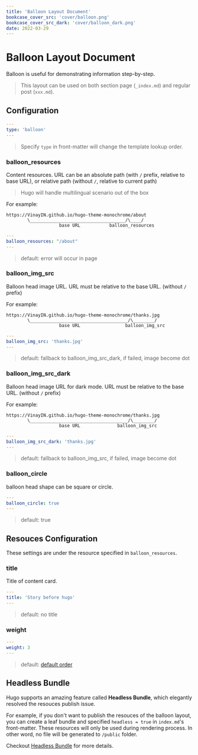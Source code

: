 ```yaml
---
title: 'Balloon Layout Document'
bookcase_cover_src: 'cover/balloon.png'
bookcase_cover_src_dark: 'cover/balloon_dark.png'
date: 2022-03-29
---
```


# Balloon Layout Document

Balloon is useful for demonstrating information step-by-step.

> This layout can be used on both section page (`_index.md`) and regular post (`xxx.md`).

## Configuration

```yaml
---
type: 'balloon'
---
```

> Specify `type` in front-matter will change the template lookup order.

### balloon_resources

Content resources. URL can be an absolute path (with `/` prefix, relative to base URL), or relative path (without `/`, relative to current path)

> Hugo will handle multilingual scenario out of the box

For example:

```
https://VinayIN.github.io/hugo-theme-monochrome/about
        \____________________________________/\____/
                    base URL           balloon_resources
```

```yaml
---
balloon_resources: "/about"
---
```

> default: error will occur in page

### balloon_img_src

Balloon head image URL. URL must be relative to the base URL. (without `/` prefix)

For example:

```
https://VinayIN.github.io/hugo-theme-monochrome/thanks.jpg
        \_____________________________________/\________/
                    base URL                 balloon_img_src
```

```yaml
---
balloon_img_src: 'thanks.jpg'
---
```

> default: fallback to balloon_img_src_dark, if failed, image become dot

### balloon_img_src_dark

Balloon head image URL for dark mode. URL must be relative to the base URL. (without `/` prefix)

For example:

```
https://VinayIN.github.io/hugo-theme-monochrome/thanks.jpg
        \_____________________________________/\________/
                    base URL              balloon_img_src
```

```yaml
---
balloon_img_src_dark: 'thanks.jpg'
---
```

> default: fallback to balloon_img_src, if failed, image become dot

### balloon_circle

balloon head shape can be square or circle.

```yaml
---
balloon_circle: true
---
```

> default: true

## Resouces Configuration

These settings are under the resource specified in `balloon_resources`.

### title

Title of content card.

```yaml
---
title: 'Story before hugo'
---
```

> default: no title

### weight

```yaml
---
weight: 3
---
```

> default: [default order](https://gohugo.io/templates/lists/#order-content)

## Headless Bundle

Hugo supports an amazing feature called **Headless Bundle**, which elegantly resolved the resouces publish issue.

For example, if you don't want to publish the resouces of the balloon layout, you can create a leaf bundle and specified `headless = true` in `index.md`'s front-matter. These resources will only be used during rendering process. In other word, no file will be generated to `/public` folder.

Checkout [Headless Bundle](https://gohugo.io/content-management/page-bundles/#headless-bundle) for more details.
